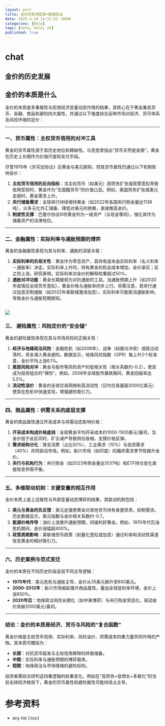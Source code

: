 ```yaml
---
layout: post
title: 金价的影响因素+数据验证
date: 2025-4-19 14:31:52 +0800
categories: [Note]
tags: [note, bold, sh]
published: true
---
```



# 


# chat

## 金价的历史发展

## 金价的本质是什么

金价的本质是多重属性与宏观经济变量动态作用的结果，其核心在于黄金兼具货币、金融、商品和避险四大属性，并通过以下维度综合反映市场对经济、货币体系及风险环境的定价：

---

### 一、**货币属性：主权货币信用的对冲工具**
黄金的货币属性源于其历史地位和稀缺性。马克思曾指出“货币天然是金银”，黄金在历史上长期作为价值尺度和支付手段。

尽管1976年《牙买加协议》后黄金与美元脱钩，但其货币属性仍通过以下机制影响金价：

1. **主权货币信用的反向指标**：当主权货币（如美元）因债务扩张或政策宽松导致信用受损时，黄金作为“无国籍货币”的价值凸显。例如，美国债务扩张或美元走弱时，黄金需求上升。
2. **央行储备需求**：全球央行持续增持黄金（如2022年各国央行购金量达1136吨），以多元化外汇储备、降低对美元的依赖，直接推高金价。
3. **制度性支撑**：巴塞尔协议Ⅲ将黄金列为一级资产（与现金等同），强化其作为储备资产的法律地位。

---

### 二、**金融属性：实际利率与通胀预期的博弈**
黄金的金融属性表现为其与利率、通胀的深层关联：
1. **实际利率的负相关性**：黄金作为零息资产，其持有成本由实际利率（名义利率－通胀率）决定。实际利率上升时，持有黄金的机会成本增加，金价承压；反之则上涨。研究表明，实际利率对金价的解释权重超过50%。
2. **通胀对冲功能**：黄金长期被视为对抗通胀的工具。当通胀预期上升（如2020年疫情后全球货币宽松），黄金价格与通胀率同步上行。但需注意，若央行通过加息压制通胀（如2022年美联储激进加息），实际利率可能抵消通胀影响，导致金价与通胀短期脱钩。

![](https://metaso-static.oss-cn-beijing.aliyuncs.com/metaso/pdf2texts_reading_mode/figures/c851f578-8023-4044-af1a-12dd6c5ff143/11_4.jpg)
---

### 三、 **避险属性：风险定价的“安全锚”**
黄金的避险属性体现在其与市场风险的正相关性：
1. **经济与地缘政治风险**：金融危机（如2008年）、战争（如俄乌冲突）或政治动荡时，资金涌入黄金避险。数据显示，地缘风险指数（GPR）每上升2个标准差，金价平均上涨6.1%。
2. **尾部风险对冲**：黄金与股市等风险资产的低相关性（相关系数约-0.2），使其成为投资组合的“保险”。例如，2008年全球股市暴跌期间，黄金回报率达5.5%。
3. **流动性溢价**：黄金的全球交易网络和高流动性（日均交易量超2000亿美元）使其在危机中快速变现，增强避险吸引力。

---

### 四、**商品属性：供需关系的底层支撑**
黄金的商品属性通过开采成本与供需动态影响价格：
1. **开采成本构成价格底线**：全球黄金平均开采成本约1000-1500美元/盎司，当金价低于此区间时，矿企减产导致供应收缩，支撑价格反弹。
2. **需求结构分化**：珠宝消费（占比50%）、工业需求（10%）与投资需求（40%）共同驱动市场。例如，新兴市场（如印度）的婚庆需求季节性推升金价。
3. **央行与机构行为**：央行购金（如2023年购金量达1037吨）和ETF持仓变化直接改变供需平衡。

---

### 五、**多维联动机制：关键变量的相互作用**
金价本质上是上述属性与外部变量动态博弈的结果，其联动机制包括：
1. **美元与黄金的负反馈**：美元走强使黄金对其他货币持有者更昂贵，抑制需求。历史数据显示，美元指数与金价相关系数约-0.7。
2. **能源价格传导**：油价上涨推升通胀预期，间接利好黄金。例如，1970年代石油危机期间，金价涨幅超400%。
3. **政策周期影响**：美联储货币政策（如量化宽松或加息）通过利率和流动性渠道改变黄金的相对吸引力。

---

### 六、**历史案例与范式变迁**
金价的本质在不同历史阶段呈现不同主导逻辑：
- **1970年代**：美元危机与通胀主导，金价从35美元飙升至850美元。
- **2000-2012年**：新兴市场崛起推升商品属性，叠加全球低利率环境，金价上涨650%。
- **2020年后**：地缘政治风险长期化（如中美博弈）与央行购金常态化，驱动金价突破2000美元/盎司。

---

### 结论：金价的本质是经济、货币与风险的“复合函数”
黄金价格是主权货币信用、实际利率、风险溢价、供需成本四重力量共同作用的产物。其本质可概括为：
- **长期**：对抗货币超发与主权信用稀释的终极储备。
- **中期**：实际利率与通胀预期的博弈载体。
- **短期**：地缘政治与市场情绪的避险标的。

投资者需综合研判这四重逻辑的权重变化，例如在“高债务+低增长+多极化”的当前全球经济格局下，黄金的货币属性和避险属性可能持续占主导。



# 参考资料


* any list
{:toc}